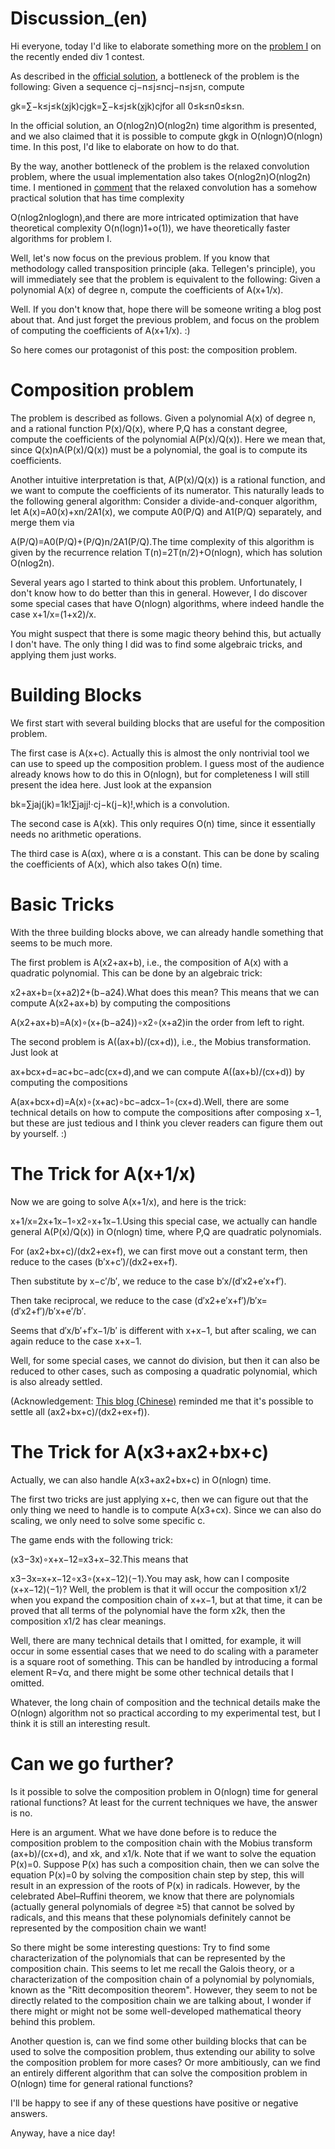 # Discussion_(en)

Hi everyone, today I'd like to elaborate something more on the [problem I](../problems/I._Counting_Is_Fun.md) on the recently ended div 1 contest. 

As described in the [official solution](https://codeforces.com/blog/satyam343), a bottleneck of the problem is the following: Given a sequence cj−n≤j≤ncj−n≤j≤n, compute

 gk=∑−k≤j≤k([xj](x+1/x)k)cjgk=∑−k≤j≤k([xj](x+1/x)k)cjfor all 0≤k≤n0≤k≤n.

In the official solution, an O(nlog2n)O(nlog2n) time algorithm is presented, and we also claimed that it is possible to compute gkgk in O(nlogn)O(nlogn) time. In this post, I'd like to elaborate on how to do that.

By the way, another bottleneck of the problem is the relaxed convolution problem, where the usual implementation also takes O(nlog2n)O(nlog2n) time. I mentioned in [comment](https://codeforces.com/blog/entry/111399#comment-996712) that the relaxed convolution has a somehow practical solution that has time complexity

 O(nlog2nloglogn),and there are more intricated optimization that have theoretical complexity O(n(logn)1+o(1)), we have theoretically faster algorithms for problem I.

Well, let's now focus on the previous problem. If you know that methodology called transposition principle (aka. Tellegen's principle), you will immediately see that the problem is equivalent to the following: Given a polynomial A(x) of degree n, compute the coefficients of A(x+1/x).

Well. If you don't know that, hope there will be someone writing a blog post about that. And just forget the previous problem, and focus on the problem of computing the coefficients of A(x+1/x). :)

So here comes our protagonist of this post: the composition problem.

Composition problem
===================

The problem is described as follows. Given a polynomial A(x) of degree n, and a rational function P(x)/Q(x), where P,Q has a constant degree, compute the coefficients of the polynomial A(P(x)/Q(x)). Here we mean that, since Q(x)nA(P(x)/Q(x)) must be a polynomial, the goal is to compute its coefficients.

Another intuitive interpretation is that, A(P(x)/Q(x)) is a rational function, and we want to compute the coefficients of its numerator. This naturally leads to the following general algorithm: Consider a divide-and-conquer algorithm, let A(x)=A0(x)+xn/2A1(x), we compute A0(P/Q) and A1(P/Q) separately, and merge them via

 A(P/Q)=A0(P/Q)+(P/Q)n/2A1(P/Q).The time complexity of this algorithm is given by the recurrence relation T(n)=2T(n/2)+O(nlogn), which has solution O(nlog2n). 

Several years ago I started to think about this problem. Unfortunately, I don't know how to do better than this in general. However, I do discover some special cases that have O(nlogn) algorithms, where indeed handle the case x+1/x=(1+x2)/x.

You might suspect that there is some magic theory behind this, but actually I don't have. The only thing I did was to find some algebraic tricks, and applying them just works.

Building Blocks
===============

We first start with several building blocks that are useful for the composition problem.

The first case is A(x+c). Actually this is almost the only nontrivial tool we can use to speed up the composition problem. I guess most of the audience already knows how to do this in O(nlogn), but for completeness I will still present the idea here. Just look at the expansion

 bk=∑jaj(jk)=1k!∑jajj!⋅cj−k(j−k)!,which is a convolution.

The second case is A(xk). This only requires O(n) time, since it essentially needs no arithmetic operations.

The third case is A(αx), where α is a constant. This can be done by scaling the coefficients of A(x), which also takes O(n) time.

Basic Tricks
============

With the three building blocks above, we can already handle something that seems to be much more.

The first problem is A(x2+ax+b), i.e., the composition of A(x) with a quadratic polynomial. This can be done by an algebraic trick:

 x2+ax+b=(x+a2)2+(b−a24).What does this mean? This means that we can compute A(x2+ax+b) by computing the compositions

 A(x2+ax+b)=A(x)∘(x+(b−a24))∘x2∘(x+a2)in the order from left to right.

The second problem is A((ax+b)/(cx+d)), i.e., the Mobius transformation. Just look at

 ax+bcx+d=ac+bc−adc(cx+d),and we can compute A((ax+b)/(cx+d)) by computing the compositions

 A(ax+bcx+d)=A(x)∘(x+ac)∘bc−adcx−1∘(cx+d).Well, there are some technical details on how to compute the compositions after composing x−1, but these are just tedious and I think you clever readers can figure them out by yourself. :)

The Trick for A(x+1/x)
=======================

Now we are going to solve A(x+1/x), and here is the trick:

 x+1/x=2x+1x−1∘x2∘x+1x−1.Using this special case, we actually can handle general A(P(x)/Q(x)) in O(nlogn) time, where P,Q are quadratic polynomials.

For (ax2+bx+c)/(dx2+ex+f), we can first move out a constant term, then reduce to the cases (b′x+c′)/(dx2+ex+f).

Then substitute by x−c′/b′, we reduce to the case b′x/(d′x2+e′x+f′).

Then take reciprocal, we reduce to the case (d′x2+e′x+f′)/b′x=(d′x2+f′)/b′x+e′/b′.

Seems that d′x/b′+f′x−1/b′ is different with x+x−1, but after scaling, we can again reduce to the case x+x−1.

Well, for some special cases, we cannot do division, but then it can also be reduced to other cases, such as composing a quadratic polynomial, which is also already settled.

(Acknowledgement: [This blog (Chinese)](https://codeforces.com/https://www.luogu.com.cn/blog/Fly37510/FUHE-ERCIFENSHI) reminded me that it's possible to settle all (ax2+bx+c)/(dx2+ex+f)).

The Trick for A(x3+ax2+bx+c)
===============================

Actually, we can also handle A(x3+ax2+bx+c) in O(nlogn) time.

The first two tricks are just applying x+c, then we can figure out that the only thing we need to handle is to compute A(x3+cx). Since we can also do scaling, we only need to solve some specific c.

The game ends with the following trick:

 (x3−3x)∘x+x−12=x3+x−32.This means that

 x3−3x=x+x−12∘x3∘(x+x−12)⟨−1⟩.You may ask, how can I composite (x+x−12)⟨−1⟩? Well, the problem is that it will occur the composition x1/2 when you expand the composition chain of x+x−1, but at that time, it can be proved that all terms of the polynomial have the form x2k, then the composition x1/2 has clear meanings.

Well, there are many technical details that I omitted, for example, it will occur in some essential cases that we need to do scaling with a parameter is a square root of something. This can be handled by introducing a formal element R=√α, and there might be some other technical details that I omitted. 

Whatever, the long chain of composition and the technical details make the O(nlogn) algorithm not so practical according to my experimental test, but I think it is still an interesting result.

Can we go further?
==================

Is it possible to solve the composition problem in O(nlogn) time for general rational functions? At least for the current techniques we have, the answer is no.

Here is an argument. What we have done before is to reduce the composition problem to the composition chain with the Mobius transform (ax+b)/(cx+d), and xk, and x1/k. Note that if we want to solve the equation P(x)=0. Suppose P(x) has such a composition chain, then we can solve the equation P(x)=0 by solving the composition chain step by step, this will result in an expression of the roots of P(x) in radicals. However, by the celebrated Abel–Ruffini theorem, we know that there are polynomials (actually general polynomials of degree ≥5) that cannot be solved by radicals, and this means that these polynomials definitely cannot be represented by the composition chain we want!

So there might be some interesting questions: Try to find some characterization of the polynomials that can be represented by the composition chain. This seems to let me recall the Galois theory, or a characterization of the composition chain of a polynomial by polynomials, known as the "Ritt decomposition theorem". However, they seem to not be directly related to the composition chain we are talking about, I wonder if there might or might not be some well-developed mathematical theory behind this problem.

Another question is, can we find some other building blocks that can be used to solve the composition problem, thus extending our ability to solve the composition problem for more cases? Or more ambitiously, can we find an entirely different algorithm that can solve the composition problem in O(nlogn) time for general rational functions?

I'll be happy to see if any of these questions have positive or negative answers.

Anyway, have a nice day!

